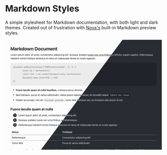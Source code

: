 # Markdown Styles

A simple stylesheet for Markdown documentation, with both light and dark themes. Created out of frustration with [Nova's](//nova.app) built-in Markdown preview styles.

![Markdown Styles](screenshot.png)
